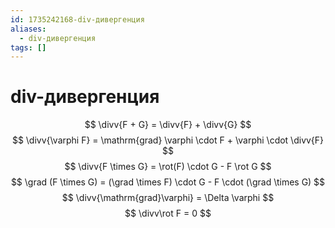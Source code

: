 ```yaml
---
id: 1735242168-div-дивергенция
aliases:
  - div-дивергенция
tags: []
---
```


# div-дивергенция
$$
\divv{F + G} = \divv{F} + \divv{G}
$$
$$
\divv{\varphi F} = \mathrm{grad} \varphi \cdot F + \varphi \cdot \divv{F}
$$
$$
\divv{F \times G} = \rot(F) \cdot G - F \rot G
$$
$$
\grad (F \times G) = (\grad \times F) \cdot G - F \cdot (\grad \times G)
$$
$$
\divv{\mathrm{grad}\varphi} = \Delta \varphi
$$
$$
\divv\rot F = 0
$$

